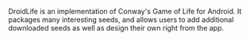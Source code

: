 DroidLife is an implementation of Conway's Game of Life for Android. It packages many interesting seeds, and allows users to add additional downloaded seeds as well as design their own right from the app.